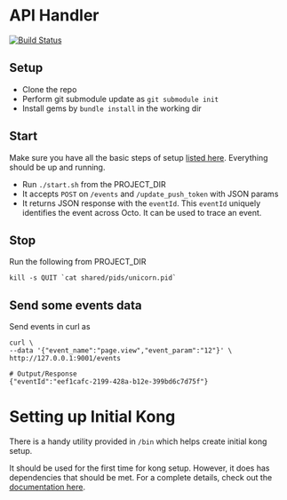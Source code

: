 # API Handler #

[![Build Status](https://travis-ci.org/octoai/apihandler.svg?branch=master)](https://travis-ci.org/octoai/apihandler)

## Setup ##

- Clone the repo
- Perform git submodule update as `git submodule init`
- Install gems by `bundle install` in the working dir

## Start ##

Make sure you have all the basic steps of setup [listed here](https://github.com/octoai/octo.ai/wiki/Setup-Guide). Everything should be up and running.

- Run `./start.sh` from the PROJECT_DIR
- It accepts `POST` on `/events` and `/update_push_token` with JSON params
- It returns JSON response with the `eventId`. This `eventId` uniquely identifies the event across Octo. It can be used to trace an event.

## Stop ##

Run the following from PROJECT_DIR

```
kill -s QUIT `cat shared/pids/unicorn.pid`
```

## Send some events data ##

Send events in curl as 

```
curl \
--data '{"event_name":"page.view","event_param":"12"}' \
http://127.0.0.1:9001/events

# Output/Response
{"eventId":"eef1cafc-2199-428a-b12e-399bd6c7d75f"}
```

# Setting up Initial Kong

There is a handy utility provided in `/bin` which helps create initial kong setup.

It should be used for the first time for kong setup. However, it does has dependencies that should be met. For a complete details, check out the [documentation here](http://phab.octo.ai/w/engineering/setupguide/).

